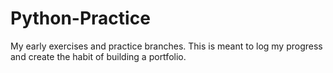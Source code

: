 # Python-Practice
My early exercises and practice branches. This is meant to log my progress and create the habit of building a portfolio.
